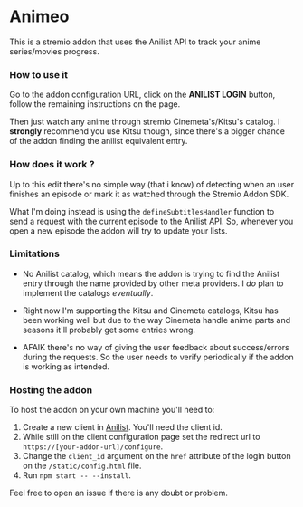 # Animeo
This is a stremio addon that uses the Anilist API to track your anime series/movies progress.

### How to use it
Go to the addon configuration URL, click on the **ANILIST LOGIN** button, follow the remaining instructions on the page.

Then just watch any anime through stremio Cinemeta's/Kitsu's catalog. I **strongly** recommend you use Kitsu though, since there's a bigger chance of the addon finding the anilist equivalent entry. 

### How does it work ?
Up to this edit there's no simple way (that i know) of detecting when an user finishes an episode or mark it as watched through the Stremio Addon SDK.

What I'm doing instead is using the `defineSubtitlesHandler` function to send a request with the current episode to the Anilist API. So, whenever you open a new episode the addon will try to update your lists.

### Limitations
* No Anilist catalog, which means the addon is trying to find the Anilist entry through the name provided by other meta providers. I *do* plan to implement the catalogs *eventually*.

* Right now I'm supporting the Kitsu and Cinemeta catalogs, Kitsu has been working well but due to the way Cinemeta handle anime parts and seasons it'll probably get some entries wrong.

* AFAIK there's no way of giving the user feedback about success/errors during the requests. So the user needs to verify periodically if the addon is working as intended.

### Hosting the addon
To host the addon on your own machine you'll need to:
1. Create a new client in [Anilist]('https://anilist.co/settings/developer'). You'll need the client id.
2. While still on the client configuration page set the redirect url to `https://[your-addon-url]/configure`.
3. Change the `client_id` argument on the `href` attribute of the login button on the `/static/config.html` file.
4. Run `npm start -- --install`.

Feel free to open an issue if there is any doubt or problem.